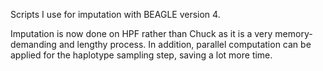 Scripts I use for imputation with BEAGLE version 4.

Imputation is now done on HPF rather than Chuck as it is a very memory-demanding and lengthy process. In addition, parallel computation can be applied for the haplotype sampling step, saving a lot more time.
